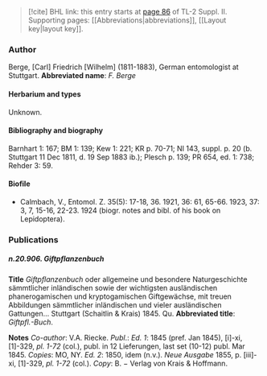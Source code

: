 > [!cite] BHL link: this entry starts at [page 86](https://www.biodiversitylibrary.org/page/33265283) of TL-2 Suppl. II.
> Supporting pages: [[Abbreviations|abbreviations]], [[Layout key|layout key]].

### Author

Berge, \[Carl\] Friedrich \[Wilhelm\] (1811-1883), German entomologist at Stuttgart. 
**Abbreviated name**: *F. Berge*

#### Herbarium and types

Unknown.

#### Bibliography and biography

Barnhart 1: 167; BM 1: 139; Kew 1: 221; KR p. 70-71; NI 143, suppl. p. 20 (b. Stuttgart 11 Dec 1811, d. 19 Sep 1883 ib.); Plesch p. 139; PR 654, ed. 1: 738; Rehder 3: 59.

#### Biofile

- Calmbach, V., Entomol. Z. 35(5): 17-18, 36. 1921, 36: 61, 65-66. 1923, 37: 3, 7, 15-16, 22-23. 1924 (biogr. notes and bibl. of his book on Lepidoptera).

### Publications

##### n.20.906. Giftpflanzenbuch

**Title**
*Giftpflanzenbuch* oder allgemeine und besondere Naturgeschichte sämmtlicher inländischen sowie der wichtigsten ausländischen phanerogamischen und kryptogamischen Giftgewächse, mit treuen Abbildungen sämmtlicher inländischen und vieler ausländischen Gattungen... Stuttgart (Schaitlin & Krais) 1845. Qu.
**Abbreviated title**: *Giftpfl.-Buch*.

**Notes**
*Co-author*: V.A. Riecke.
*Publ*.: *Ed. 1*: 1845 (pref. Jan 1845), \[i\]-xi, \[1\]-329, *pl. 1-72* (col.), publ. in 12 Lieferungen, last set (10-12) publ. Mar 1845. *Copies*: MO, NY.
*Ed. 2*: 1850, idem (n.v.).
*Neue Ausgabe* 1855, p. \[iii\]-xi, \[1\]-329, *pl. 1-72* (col.). *Copy*: B. − Verlag von Krais & Hoffmann.

